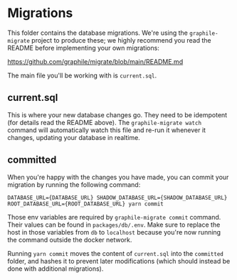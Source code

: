 # Migrations

This folder contains the database migrations. We're using the `graphile-migrate`
project to produce these; we highly recommend you read the README before
implementing your own migrations:

https://github.com/graphile/migrate/blob/main/README.md

The main file you'll be working with is `current.sql`.

## current.sql

This is where your new database changes go. They need to be idempotent (for
details read the README above). The `graphile-migrate watch` command will automatically
watch this file and re-run it whenever it changes, updating your database in
realtime.

## committed

When you're happy with the changes you have made, you can commit your migration by running the following command:

```
DATABASE_URL={DATABASE_URL} SHADOW_DATABASE_URL={SHADOW_DATABASE_URL} ROOT_DATABASE_URL={ROOT_DATABASE_URL} yarn commit
```

Those env variables are required by `graphile-migrate commit` command. Their values can be found in `packages/db/.env`. Make sure to replace the host in those variables from `db` to `localhost` because you're now running the command outside the docker network.

Running `yarn commit` moves the content of `current.sql`
into the `committed` folder, and hashes it to prevent later modifications (which should instead be done with additional migrations).
